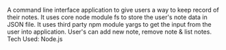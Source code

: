 A command line interface application to give users a way to keep record of their notes.
It uses core node module fs to store the user's note data in JSON file.
It uses third party npm module yargs to get the input from the user into application.
User's can add new note, remove note & list notes.
Tech Used: Node.js